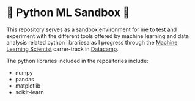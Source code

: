 # 🐍 Python ML Sandbox 🧠
This repository serves as a sandbox environment for me to test and experiment with the different tools offered by machine learning and data analysis related python librariesa as I progress through the [Machine Learning Scientist](https://app.datacamp.com/learn/career-tracks/machine-learning-scientist-with-python) carrer-track in [Datacamp](https://www.datacamp.com/).

The python libraries included in the repositories include:
* numpy
* pandas
* matplotlib
* scikit-learn

